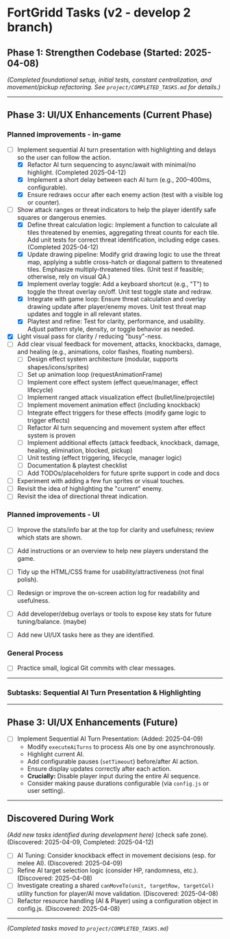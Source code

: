 # FortGridd Tasks (v2 - develop 2 branch)

## Phase 1: Strengthen Codebase (Started: 2025-04-08)
*(Completed foundational setup, initial tests, constant centralization, and movement/pickup refactoring. See `project/COMPLETED_TASKS.md` for details.)*

---
## Phase 3: UI/UX Enhancements (Current Phase)

### Planned improvements - in-game
*   [ ] Implement sequential AI turn presentation with highlighting and delays so the user can follow the action.
    *   [x] Refactor AI turn sequencing to async/await with minimal/no highlight. (Completed 2025-04-12)
    *   [X] Implement a short delay between each AI turn (e.g., 200–400ms, configurable).
    *   [X] Ensure redraws occur after each enemy action (test with a visible log or counter).
*   [ ] Show attack ranges or threat indicators to help the player identify safe squares or dangerous enemies.
    *   [x] Define threat calculation logic: Implement a function to calculate all tiles threatened by enemies, aggregating threat counts for each tile. Add unit tests for correct threat identification, including edge cases. (Completed 2025-04-12)
    *   [X] Update drawing pipeline: Modify grid drawing logic to use the threat map, applying a subtle cross-hatch or diagonal pattern to threatened tiles. Emphasize multiply-threatened tiles. (Unit test if feasible; otherwise, rely on visual QA.)
    *   [X] Implement overlay toggle: Add a keyboard shortcut (e.g., "T") to toggle the threat overlay on/off. Unit test toggle state and redraw.
    *   [X] Integrate with game loop: Ensure threat calculation and overlay drawing update after player/enemy moves. Unit test threat map updates and toggle in all relevant states.
    *   [X] Playtest and refine: Test for clarity, performance, and usability. Adjust pattern style, density, or toggle behavior as needed.
*   [X] Light visual pass for clarity / reducing "busy"-ness.
*   [ ] Add clear visual feedback for movement, attacks, knockbacks, damage, and healing (e.g., animations, color flashes, floating numbers).
    *   [ ] Design effect system architecture (modular, supports shapes/icons/sprites)
    *   [ ] Set up animation loop (requestAnimationFrame)
    *   [ ] Implement core effect system (effect queue/manager, effect lifecycle)
    *   [ ] Implement ranged attack visualization effect (bullet/line/projectile)
    *   [ ] Implement movement animation effect (including knockback)
    *   [ ] Integrate effect triggers for these effects (modify game logic to trigger effects)
    *   [ ] Refactor AI turn sequencing and movement system after effect system is proven
    *   [ ] Implement additional effects (attack feedback, knockback, damage, healing, elimination, blocked, pickup)
    *   [ ] Unit testing (effect triggering, lifecycle, manager logic)
    *   [ ] Documentation & playtest checklist
    *   [ ] Add TODOs/placeholders for future sprite support in code and docs
*   [ ] Experiment with adding a few fun sprites or visual touches.
*   [ ] Revisit the idea of highlighting the "current" enemy.
*   [ ] Revisit the idea of directional threat indication.

### Planned improvements - UI
*   [ ] Improve the stats/info bar at the top for clarity and usefulness; review which stats are shown.
*   [ ] Add instructions or an overview to help new players understand the game.
*   [ ] Tidy up the HTML/CSS frame for usability/attractiveness (not final polish).
*   [ ] Redesign or improve the on-screen action log for readability and usefulness.
*   [ ] Add developer/debug overlays or tools to expose key stats for future tuning/balance. (maybe)

*   [ ] Add new UI/UX tasks here as they are identified.

### General Process
*   [ ] Practice small, logical Git commits with clear messages.

---

### Subtasks: Sequential AI Turn Presentation & Highlighting




---
## Phase 3: UI/UX Enhancements (Future)

*   [ ] Implement Sequential AI Turn Presentation: (Added: 2025-04-09)
    *   Modify `executeAiTurns` to process AIs one by one asynchronously.
    *   Highlight current AI.
    *   Add configurable pauses (`setTimeout`) before/after AI action.
    *   Ensure display updates correctly after each action.
    *   **Crucially:** Disable player input during the entire AI sequence.
    *   Consider making pause durations configurable (via `config.js` or user setting).

---
## Discovered During Work
*(Add new tasks identified during development here)*
(check safe zone). (Discovered: 2025-04-09, Completed: 2025-04-12)
 *   [ ] AI Tuning: Consider knockback effect in movement decisions (esp. for melee AI). (Discovered: 2025-04-09)
 *   [ ] Refine AI target selection logic (consider HP, randomness, etc.). (Discovered: 2025-04-08)
 *   [ ] Investigate creating a shared `canMoveTo(unit, targetRow, targetCol)` utility function for player/AI move validation. (Discovered: 2025-04-08)
*   [ ] Refactor resource handling (AI & Player) using a configuration object in config.js. (Discovered: 2025-04-08)

---
*(Completed tasks moved to `project/COMPLETED_TASKS.md`)*
